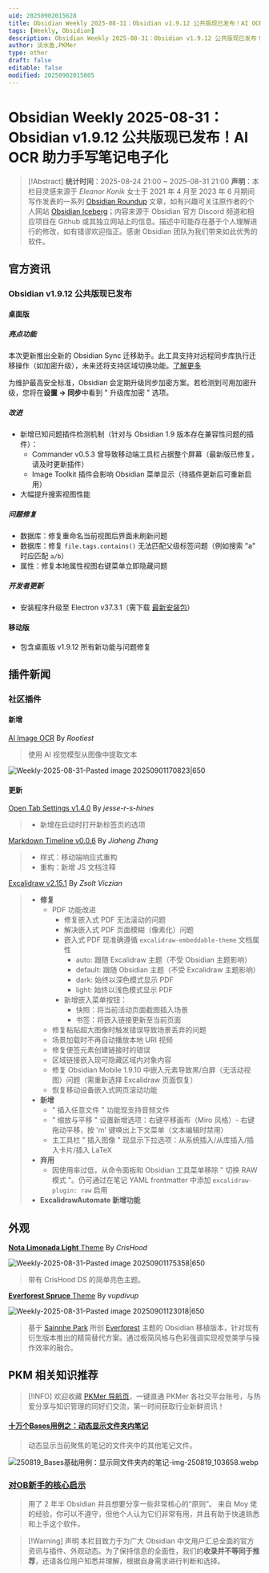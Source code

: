```yaml
---
uid: 20250902015628
title: Obsidian Weekly 2025-08-31：Obsidian v1.9.12 公共版现已发布！AI OCR 助力手写笔记电子化
tags: [Weekly, Obsidian]
description: Obsidian Weekly 2025-08-31：Obsidian v1.9.12 公共版现已发布！AI OCR 助力手写笔记电子化
author: 淡水鱼,PKMer
type: other
draft: false
editable: false
modified: 20250902015805
---
```


# Obsidian Weekly 2025-08-31：Obsidian v1.9.12 公共版现已发布！AI OCR 助力手写笔记电子化

> [!Abstract]
> **统计时间**：2025-08-24 21:00 ~ 2025-08-31 21:00
> **声明**：本栏目灵感来源于 _Eleanor Konik_ 女士于 2021 年 4 月至 2023 年 6 月期间写作发表的一系列 [Obsidian Roundup](https://www.eleanorkonik.com/tag/roundup/) 文章，如有兴趣可关注原作者的个人网站 [Obsidian Iceberg](https://www.eleanorkonik.com/)；内容来源于 Obsidian 官方 Discord 频道和相应项目在 Github 或其独立网站上的信息。描述中可能存在基于个人理解进行的修改，如有错谬欢迎指正。感谢 Obsidian 团队为我们带来如此优秀的软件。

## 官方资讯

### Obsidian v1.9.12 公共版现已发布

#### 桌面版

##### 亮点功能

本次更新推出全新的 Obsidian Sync 迁移助手。此工具支持对远程同步库执行迁移操作（如加密升级），未来还将支持区域切换功能。[了解更多](https://help.obsidian.md/sync/migrate)

为维护最高安全标准，Obsidian 会定期升级同步加密方案。若检测到可用加密升级，您将在**设置 → 同步**中看到 " 升级库加密 " 选项。

##### 改进

- 新增已知问题插件检测机制（针对与 Obsidian 1.9 版本存在兼容性问题的插件）：
    - Commander v0.5.3 曾导致移动端工具栏占据整个屏幕（最新版已修复，请及时更新插件）
    - Image Toolkit 插件会影响 Obsidian 菜单显示（待插件更新后可重新启用）
- 大幅提升搜索视图性能

##### 问题修复

- 数据库：修复重命名当前视图后界面未刷新问题
- 数据库：修复 `file.tags.contains()` 无法匹配父级标签问题（例如搜索 "a" 时应匹配 `a/b`）
- 属性：修复本地属性视图右键菜单立即隐藏问题

##### 开发者更新

- 安装程序升级至 Electron v37.3.1（需下载 [最新安装包](https://obsidian.md/)）

#### 移动版

- 包含桌面版 v1.9.12 所有新功能与问题修复

## 插件新闻

### 社区插件

#### 新增

[AI Image OCR](https://obsidian.md/plugins?id=ai-image-ocr) By _Rootiest_

> 使用 AI 视觉模型从图像中提取文本

![Weekly-2025-08-31-Pasted image 20250901170823|650](https://cdn.pkmer.cn/images/Weekly-2025-08-31-Pasted%20image%2020250901170823.png!pkmer)

#### 更新

[Open Tab Settings v1.4.0](https://github.com/jesse-r-s-hines/obsidian-open-tab-settings/releases/tag/1.4.0) By _jesse-r-s-hines_

> - 新增在启动时打开新标签页的选项

[Markdown Timeline v0.0.6](https://github.com/recklyss/markdown-timeline/releases/tag/0.0.6) By _Jiaheng Zhang_

> - 样式：移动端响应式重构
> - 重构：新增 JS 文档注释

[Excalidraw v2.15.1](https://github.com/zsviczian/obsidian-excalidraw-plugin/releases/tag/2.15.1) By _Zsolt Viczian_

> - **修复**
> 	- PDF 功能改进
> 	    - 修复嵌入式 PDF 无法滚动的问题
> 	    - 解决嵌入式 PDF 页面模糊（像素化）问题
> 	    - 嵌入式 PDF 现准确遵循 `excalidraw-embeddable-theme` 文档属性
> 	        - auto: 跟随 Excalidraw 主题（不受 Obsidian 主题影响）
> 	        - default: 跟随 Obsidian 主题（不受 Excalidraw 主题影响）
> 	        - dark: 始终以深色模式显示 PDF
> 	        - light: 始终以浅色模式显示 PDF
> 	    - 新增嵌入菜单按钮：
> 	        - 快照：将当前活动页面截图插入场景
> 	        - 书签：将嵌入链接更新至当前页面
> 	- 修复粘贴超大图像时触发错误导致场景丢弃的问题
> 	- 场景加载时不再自动播放本地 URI 视频
> 	- 修复便签元素创建链接时的错误
> 	- 区域链接嵌入现可隐藏区域内对象内容
> 	- 修复 Obsidian Mobile 1.9.10 中嵌入元素导致黑/白屏（无活动视图）问题（需重新选择 Excalidraw 页面恢复）
> 	- 恢复移动设备嵌入式网页滚动功能
> - **新增**
> 	- " 插入任意文件 " 功能现支持音频文件
> 	- " 缩放与平移 " 设置新增选项：右键平移画布（Miro 风格）- 右键拖动平移，按 'm' 键唤出上下文菜单（文本编辑时禁用）
> 	- 主工具栏 " 插入图像 " 现显示下拉选项：从系统插入/从库插入/插入卡片/插入 LaTeX
> - **弃用**
> 	- 因使用率过低，从命令面板和 Obsidian 工具菜单移除 " 切换 RAW 模式 "。仍可通过在笔记 YAML frontmatter 中添加 `excalidraw-plugin: raw` 启用
> - **ExcalidrawAutomate 新增功能**

## 外观

[**Nota Limonada Light** Theme](https://github.com/crishood/nota-limonada-light) By _CrisHood_

![Weekly-2025-08-31-Pasted image 20250901175358|650](https://cdn.pkmer.cn/images/Weekly-2025-08-31-Pasted%20image%2020250901175358.png!pkmer)

> 带有 CrisHood DS 的简单亮色主题。

[**Everforest Spruce** Theme](https://github.com/vupdivup/obsidian-everforest-spruce) By _vupdivup_

![Weekly-2025-08-31-Pasted image 20250901123018|650](https://cdn.pkmer.cn/images/Weekly-2025-08-31-Pasted%20image%2020250901123018.png!pkmer)

> 基于 [Sainnhe Park](https://github.com/sainnhe) 所创 [Everforest](https://github.com/sainnhe/everforest) 主题的 Obsidian 移植版本，针对现有衍生版本推出的精简替代方案。通过极简风格与色彩强调实现视觉美学与操作效率的融合。

## PKM 相关知识推荐

> [!INFO]
> 欢迎收藏 [PKMer 导航页](https://pkmer.cn/link/)，一键直通 PKMer 各社交平台账号，与热爱分享与知识管理的同好们交流，第一时间获取行业新鲜资讯！

#### [十万个Bases用例之：动态显示文件夹内笔记](https://www.xiaohongshu.com/discovery/item/68b1ba2b000000001b03477e?source=webshare&xhsshare=pc_web&xsec_token=AB0dqkDb3XPlca6dJ7ZQSdLjqCS6D8B_YDyhqT6uXgGhs=&xsec_source=pc_share)

> 动态显示当前聚焦的笔记的文件夹中的其他笔记文件。

![250819_Bases基础用例：显示同文件夹内的笔记-img-250819_103658.webp](https://cdn.pkmer.cn/original/1X/2c6e2c384d285c2f3d5e82777958a5c4a71cf60b.webp)

### [对OB新手的核心启示](https://mp.weixin.qq.com/s/tZIRviAiuFn5PE1zaP5mUw)

> 用了 2 年半 Obsidian 并且想要分享一些非常核心的“原则”。 来自 Moy 佬的经验，你可以不遵守，但他个人认为它们非常有用，并且有助于快速熟悉和上手这个软件。

> [!Warning] 声明
> 本栏目致力于为广大 Obsidian 中文用户汇总全面的官方资讯与插件、外观动态。为了保持信息的全面性，我们的**收录并不等同于推荐**，还请各位用户知悉并理解，根据自身需求进行判断和选择。

